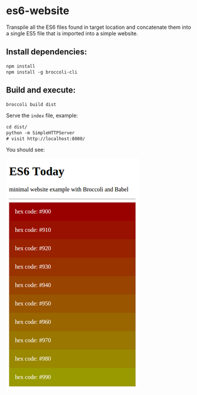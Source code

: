 # es6-website

Transpile all the ES6 files found in target location and concatenate them into a single ES5 file that is imported into a simple website.

## Install dependencies:

    npm install
    npm install -g broccoli-cli

## Build and execute:

    broccoli build dist

Serve the `index` file, example:

    cd dist/
    python -m SimpleHTTPServer
    # visit http://localhost:8000/

You should see:

![es6 simple website](screenshot.png)
